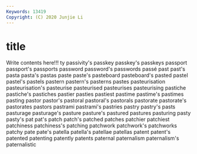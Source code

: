 ```yaml
---
Keywords: 13419
Copyright: (C) 2020 Junjie Li
---
```


# title

Write contents here!!!
ty 
passivity's 
passkey 
passkey's 
passkeys 
passport 
passport's 
passports
password 
password's 
passwords 
passé 
past 
past's 
pasta 
pasta's 
pastas 
paste
paste's 
pasteboard 
pasteboard's 
pasted 
pastel 
pastel's 
pastels 
pastern 
pastern's 
pasterns
pastes 
pasteurisation 
pasteurisation's 
pasteurise 
pasteurised 
pasteurises 
pasteurising 
pastiche 
pastiche's 
pastiches
pastier 
pasties 
pastiest 
pastime 
pastime's 
pastimes 
pasting 
pastor 
pastor's 
pastoral
pastoral's 
pastorals 
pastorate 
pastorate's 
pastorates 
pastors 
pastrami 
pastrami's 
pastries 
pastry
pastry's 
pasts 
pasturage 
pasturage's 
pasture 
pasture's 
pastured 
pastures 
pasturing 
pasty
pasty's 
pat 
pat's 
patch 
patch's 
patched 
patches 
patchier 
patchiest 
patchiness
patchiness's 
patching 
patchwork 
patchwork's 
patchworks 
patchy 
pate 
pate's 
patella 
patella's
patellae 
patellas 
patent 
patent's 
patented 
patenting 
patently 
patents 
paternal 
paternalism
paternalism's 
paternalistic 
